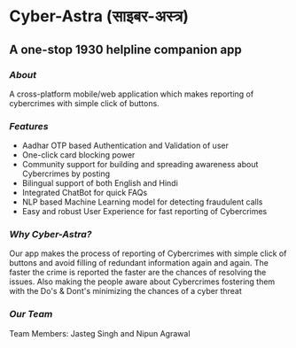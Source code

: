 # Cyber-Astra (साइबर-अस्त्र)

## A one-stop 1930 helpline companion app

### *About*
A cross-platform mobile/web application which makes reporting of cybercrimes with simple click of buttons.

### *Features*
* Aadhar OTP based Authentication and Validation of user
* One-click card blocking power
* Community support for building and spreading awareness about Cybercrimes by posting
* Bilingual support of both English and Hindi
* Integrated ChatBot for quick FAQs
* NLP based Machine Learning model for detecting fraudulent calls
* Easy and robust User Experience for fast reporting of Cybercrimes

### *Why Cyber-Astra?*

Our app makes the process of reporting of Cybercrimes with simple click of buttons and avoid filling of redundant information again and again. The faster the crime is reported the faster are the chances of resolving the issues. Also making the people aware about Cybercrimes fostering them with the Do's & Dont's minimizing the chances of a cyber threat

### *Our Team*
  Team Members: Jasteg Singh and Nipun Agrawal


